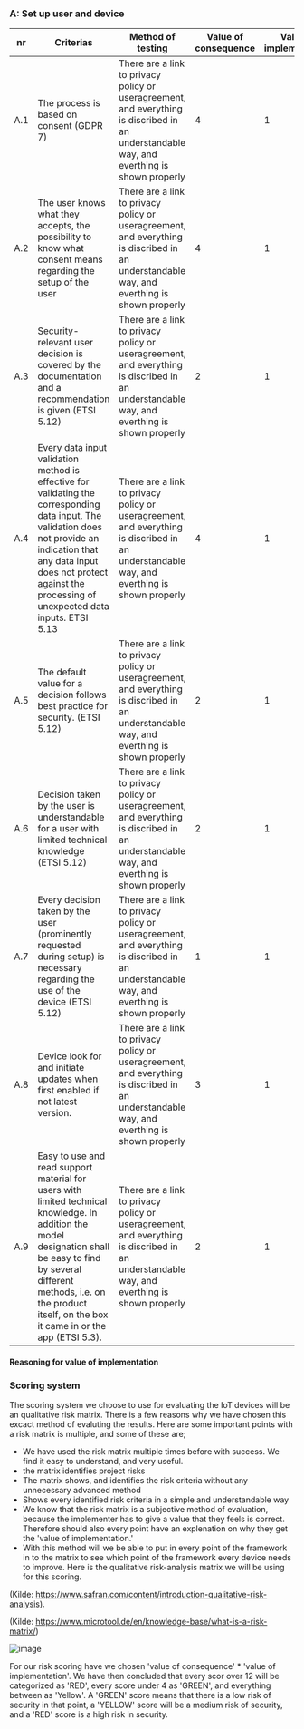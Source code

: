 ### A: Set up user and device
| nr| Criterias | Method of testing | Value of consequence | Value of implementation |
| ----------- | ----------- | ------------ | ----------- | ----------- |
| A.1 | The process is based on consent (GDPR 7) | There are a link to privacy policy or useragreement, and everything is discribed in an understandable way, and everthing is shown properly | 4 | 1 |
| A.2 | The user knows what they accepts, the possibility to know what consent means regarding the setup of the user | There are a link to privacy policy or useragreement, and everything is discribed in an understandable way, and everthing is shown properly | 4 | 1 |
| A.3 | Security-relevant user decision is covered by the documentation and a recommendation is given (ETSI 5.12) | There are a link to privacy policy or useragreement, and everything is discribed in an understandable way, and everthing is shown properly | 2 | 1 |
| A.4 | Every data input validation method is effective for validating the corresponding data input. The validation does not provide an indication that any data input does not protect against the processing of unexpected data inputs. ETSI 5.13 | There are a link to privacy policy or useragreement, and everything is discribed in an understandable way, and everthing is shown properly | 4 | 1 |
| A.5 | The default value for a decision follows best practice for security. (ETSI 5.12) | There are a link to privacy policy or useragreement, and everything is discribed in an understandable way, and everthing is shown properly | 2 | 1 |
| A.6 | Decision taken by the user is understandable for a user with limited technical knowledge (ETSI 5.12) | There are a link to privacy policy or useragreement, and everything is discribed in an understandable way, and everthing is shown properly | 2 | 1 |
| A.7 | Every decision taken by the user (prominently requested during setup) is necessary regarding the use of the device (ETSI 5.12) | There are a link to privacy policy or useragreement, and everything is discribed in an understandable way, and everthing is shown properly | 1 | 1 |
| A.8 | Device look for and initiate updates when first enabled if not latest version. | There are a link to privacy policy or useragreement, and everything is discribed in an understandable way, and everthing is shown properly | 3 | 1 |
| A.9 | Easy to use and read support material for users with limited technical knowledge. In addition the model designation shall be easy to find by several different methods, i.e. on the product itself, on the box it came in or the app (ETSI 5.3). | There are a link to privacy policy or useragreement, and everything is discribed in an understandable way, and everthing is shown properly | 2 | 1 |

#### Reasoning for value of implementation


### Scoring system

The scoring system we choose to use for evaluating the IoT devices will be an qualitative risk matrix. There is a few reasons why we have chosen this excact method of evaluting the results. Here are some important points with a risk matrix is multiple, and some of these are;
- We have used the risk matrix multiple times before with success. We find it easy to understand, and very useful.
- the matrix identifies project risks
- The matrix shows, and identifies the risk criteria without any unnecessary advanced method
- Shows every identified risk criteria in a simple and understandable way 
- We know that the risk matrix is a subjective method of evaluation, because the implementer has to give a value that they feels is correct. Therefore should also every point have an explenation on why they get the 'value of implementation.'
- With this method will we be able to put in every point of the framework in to the matrix to see which point of the framework every device needs to improve. 
 Here is the qualitative risk-analysis matrix we will be using for this scoring.
 
(Kilde: https://www.safran.com/content/introduction-qualitative-risk-analysis).
 
(Kilde: https://www.microtool.de/en/knowledge-base/what-is-a-risk-matrix/)
 <br>
 
 
![image](https://user-images.githubusercontent.com/76153202/160101973-db7fce4c-ed5f-4b10-a26a-b4276ccd564a.png)


For our risk scoring have we chosen 'value of consequence' * 'value of implementation'. We have then concluded that every scor over 12 will be categorized as 'RED', every score under 4 as 'GREEN', and everything between as 'Yellow'. A 'GREEN' score means that there is a low risk of security in that point, a 'YELLOW' score will be a medium risk of security, and a 'RED' score is a high risk in security.
